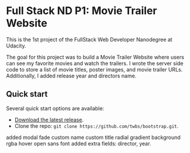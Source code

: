 # Full Stack ND P1: Movie Trailer Website

This is the 1st project of the FullStack Web Developer Nanodegree at Udacity.

The goal for this project was to build a Movie Trailer Website where users can see my favorite movies and watch the trailers. I wrote the server side code to store a list of movie titles, poster images, and movie trailer URLs. Additionally, I added release year and directors name.

## Quick start

Several quick start options are available:

- [Download the latest release](https://github.com/twbs/bootstrap/archive/v3.3.4.zip).
- Clone the repo: `git clone https://github.com/twbs/bootstrap.git`.

added modal fade
custom name
custom title
radial gradient background
rgba hover
open sans font
added extra fields: director, year.